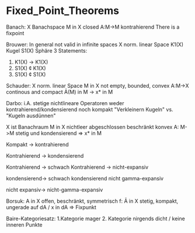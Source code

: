 # Fixed_Point_Theorems

Banach:
X Banachspace
M in X closed
A:M->M kontrahierend
There is a fixpoint

Brouwer: 
In general not valid in infinite spaces
X norm. linear Space
K1(X) Kugel
S1(X) Sphäre
3 Statements:
1) K1(X) -> K1(X) 
2) S1(X) ¢ K1(X)
3) S1(X) ¢ S1(X)

Schauder:
X norm. linear Space
M in X not empty, bounded, convex
A:M->X continous and compact
Ā(M) in M -> x* in M

Darbo:
i.A. stetige nichtlineare Operatoren weder kontrahierend/kondensierend noch kompakt
"Verkleinern Kugeln" vs. "Kugeln ausdünnen"

X ist Banachraum
M in X nichtleer abgeschlossen beschränkt konvex
A: M->M stetig und kondensierend => x* in M

Kompakt -> kontrahierend 

Kontrahierend -> kondensierend

Kontrahierend -> 
schwach Kontrahierend ->
nicht-expansiv

kondensierend->
schwach kondensierend
nicht gamma-expansiv

nicht expansiv-> nicht-gamma-expansiv

Borsuk:
A in X offen, beschränkt, symmetrisch
f: Ā in X stetig, kompakt, ungerade 
              auf dA \/ x in dA => Fixpunkt

Baire-Kategoriesatz:
1.Kategorie 
mager
2. Kategorie 
nirgends dicht / keine inneren Punkte
